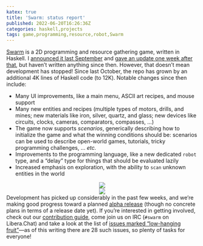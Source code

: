 ```yaml
---
katex: true
title: 'Swarm: status report'
published: 2022-06-20T16:26:36Z
categories: haskell,projects
tags: game,programming,resource,robot,Swarm
---
```


<a href="https://github.com/swarm-game/swarm/">Swarm</a> is a 2D programming and resource gathering game, written in Haskell. I <a href="https://byorgey.wordpress.com/2021/09/23/swarm-preview-and-call-for-collaboration/">announced it last September</a> and <a href="https://byorgey.wordpress.com/2021/10/01/swarm-a-lot-can-happen-in-a-week/">gave an update one week after that</a>, but haven’t written anything since then. However, that doesn’t mean development has stopped! Since last October, the repo has grown by an additional 4K lines of Haskell code (to 12K). Notable changes since then include:
<ul>
 	<li>Many UI improvements, like a main menu, ASCII art recipes, and mouse support</li>
 	<li>Many new entities and recipes (multiple types of motors, drills, and mines; new materials like iron, silver, quartz, and glass; new devices like circuits, clocks, cameras, comparators, compasses, …)</li>
 	<li>The game now supports <em>scenarios</em>, generically describing how to initialize the game and what the winning conditions should be: scenarios can be used to describe open-world games, tutorials, tricky programming challenges, … <em>etc.</em></li>
 	<li>Improvements to the programming language, like a new dedicated <code>robot</code> type, and a “delay” type for things that should be evaluated lazily</li>
 	<li>Increased emphasis on exploration, with the ability to <code>scan</code> unknown entities in the world</li>
</ul>
<div style="text-align:center;">

<img src="http://byorgey.files.wordpress.com/2022/06/main-menu.png" />

</div>
<div style="text-align:center;">

<img src="http://byorgey.files.wordpress.com/2022/06/trees.png" />

</div>
Development has picked up considerably in the past few weeks, and we’re making good progress toward a planned <a href="https://github.com/orgs/swarm-game/projects/1/views/5">alpha release</a> (though no concrete plans in terms of a release date yet). If you’re interested in getting involved, check out our <a href="https://github.com/swarm-game/swarm/blob/main/CONTRIBUTING.md">contribution guide</a>, come join us on IRC (<code>#swarm</code> on Libera.Chat) and take a look at the list of <a href="https://github.com/swarm-game/swarm/issues?q=is%3Aissue+is%3Aopen+label%3A%22C-Low+Hanging+Fruit%22">issues marked “low-hanging fruit”</a>—as of this writing there are 28 such issues, so plenty of tasks for everyone!

